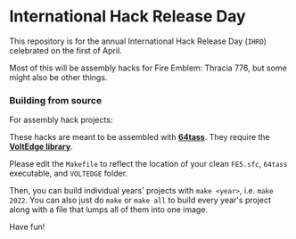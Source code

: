 
# International Hack Release Day

This repository is for the annual International Hack Release Day (`IHRD`) celebrated on the first of April.

Most of this will be assembly hacks for Fire Emblem: Thracia 776, but some might also be other things.

### Building from source

For assembly hack projects:

These hacks are meant to be assembled with [**64tass**](https://sourceforge.net/projects/tass64/). They require the [**VoltEdge library**](https://github.com/ZaneAvernathy/VoltEdge).

Please edit the `Makefile` to reflect the location of your clean `FE5.sfc`, `64tass` executable, and `VOLTEDGE` folder.

Then, you can build individual years' projects with `make <year>`, i.e. `make 2022`. You can also just do `make` or `make all` to build every year's project along with a file that lumps all of them into one image.

Have fun!
